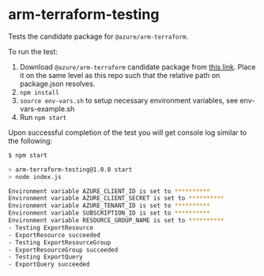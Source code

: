 # arm-terraform-testing

Tests the candidate package for `@azure/arm-terraform`.

To run the test:

1. Download `@azure/arm-terraform` candidate package from [this link](https://github.com/Azure/sdk-release-request/issues/5663#issuecomment-2481858036). Place it on the same level as this repo such that the relative path on package.json resolves.
1. `npm install`
1. `source env-vars.sh` to setup necessary environment variables, see env-vars-example.sh
1. Run `npm start`

Upon successful completion of the test you will get console log similar to the following:

```bash
$ npm start

> arm-terraform-testing@1.0.0 start
> node index.js

Environment variable AZURE_CLIENT_ID is set to **********
Environment variable AZURE_CLIENT_SECRET is set to **********
Environment variable AZURE_TENANT_ID is set to **********
Environment variable SUBSCRIPTION_ID is set to **********
Environment variable RESOURCE_GROUP_NAME is set to **********
- Testing ExportResource
- ExportResource succeeded
- Testing ExportResourceGroup
- ExportResourceGroup succeeded
- Testing ExportQuery
- ExportQuery succeeded
```
